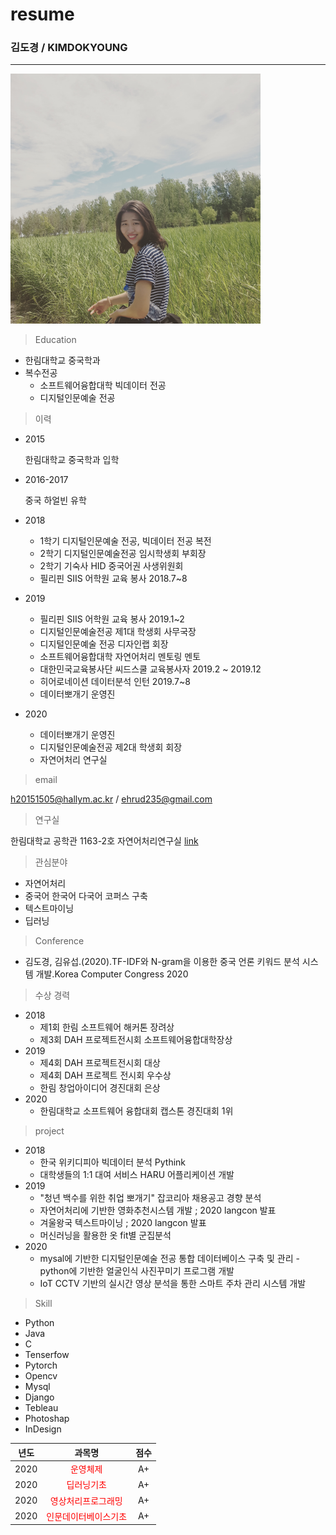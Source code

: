 
# resume
### 김도경 / KIMDOKYOUNG 
---
<!-- 사이즈 조절 안됨 
![kimdokyoung](김도경.jpg)
-->

<img src = 김도경.jpg width = 400 height = 400>

> Education
  - 한림대학교 중국학과
  - 복수전공 
    - 소프트웨어융합대학 빅데이터 전공
    - 디지털인문예술 전공
    
> 이력
- 2015

  한림대학교 중국학과 입학
- 2016-2017

  중국 하얼빈 유학
- 2018
  - 1학기 디지털인문예술 전공, 빅데이터 전공 복전
  - 2학기 디지털인문예술전공 임시학생회 부회장
  - 2학기 기숙사 HID 중국어권 사생위원회
  - 필리핀 SIIS 어학원 교육 봉사 2018.7~8
  
- 2019 
  - 필리핀 SIIS 어학원 교육 봉사 2019.1~2
  - 디지털인문예술전공 제1대 학생회 사무국장
  - 디지털인문예술 전공 디자인랩 회장 
  - 소프트웨어융합대학 자연어처리 멘토링 멘토
  - 대한민국교육봉사단 씨드스쿨 교육봉사자 2019.2 ~ 2019.12
  - 히어로네이션 데이터분석 인턴 2019.7~8
  - 데이터뽀개기 운영진 
- 2020 
  - 데이터뽀개기 운영진 
  - 디지털인문예술전공 제2대 학생회 회장
  - 자연어처리 연구실
  
> email 

  h20151505@hallym.ac.kr / ehrud235@gmail.com

> 연구실  

  한림대학교 공학관 1163-2호 자연어처리연구실 [link](https://sites.google.com/view/hallym-nlp/%ED%99%88?authuser=2)
  <!-- 참조링크 : 이렇게하면 링크를 한번에 모아둘 수 있음 
  [site]:https://sites.google.com/view/hallym-nlp/%ED%99%88?authuser=2
  [link2][site]
  -->

> 관심분야  
  - 자연어처리 
  - 중국어 한국어 다국어 코퍼스 구축  
  - 텍스트마이닝
  - 딥러닝 
  
> Conference
  - 김도경, 김유섭.(2020).TF-IDF와 N-gram을 이용한 중국 언론 키워드 분석 시스템 개발.Korea Computer Congress 2020

> 수상 경력 
  
  - 2018 
    - 제1회 한림 소프트웨어 해커톤 장려상 
    - 제3회 DAH 프로젝트전시회 소프트웨어융합대학장상 
  - 2019 
    - 제4회 DAH 프로젝트전시회 대상
    - 제4회 DAH 프로젝트 전시회 우수상
    - 한림 창업아이디어 경진대회 은상
  - 2020 
    - 한림대학교 소프트웨어 융합대회 캡스톤 경진대회 1위

> project  
- 2018
  - 한국 위키디피아 빅데이터 분석 Pythink 
  - 대학생들의 1:1 대여 서비스 HARU 어플리케이션 개발 
- 2019 
  - "청년 백수를 위한 취업 뽀개기" 잡코리아 채용공고 경향 분석
  - 자연어처리에 기반한 영화추천시스템 개발 ; 2020 langcon 발표 
  - 겨울왕국 텍스트마이닝 ; 2020 langcon 발표 
  - 머신러닝을 활용한 옷 fit별 군집분석 
- 2020  
  - mysal에 기반한 디지털인문예술 전공 통합 데이터베이스 구축 및 관리  - python에 기반한 얼굴인식 사진꾸미기 프로그램 개발
  - IoT CCTV 기반의 실시간 영상 분석을 통한 스마트 주차 관리 시스템 개발
 
 > Skill
 - Python
 - Java
 - C
 - Tenserfow
 - Pytorch
 - Opencv
 - Mysql
 - Django
 - Tebleau
 - Photoshap
 - InDesign
  
  |년도|과목명|점수|
  |:---:|:---:|:---:|
  |2020|<span style = "color:red;">운영체제</span>|A+|
  |2020|<span style = "color:red;">딥러닝기초</span>|A+|
  |2020|<span style = "color:red;">영상처리프로그래밍</span>|A+|
  |2020|<span style = "color:red;">인문데이터베이스기초</span>|A+|

